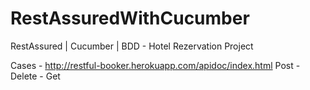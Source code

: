 # RestAssuredWithCucumber
RestAssured | Cucumber | BDD - Hotel Rezervation Project

Cases - http://restful-booker.herokuapp.com/apidoc/index.html
Post - Delete - Get 

